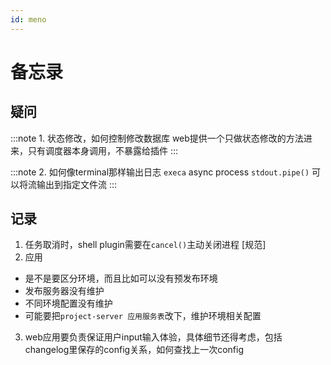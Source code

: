 ```yaml
---
id: meno
---
```


# 备忘录

## 疑问
:::note 1. 状态修改，如何控制修改数据库 
web提供一个只做状态修改的方法进来，只有调度器本身调用，不暴露给插件
:::

:::note 2. 如何像terminal那样输出日志
`execa` async process `stdout.pipe()` 可以将流输出到指定文件流
:::

## 记录
1. 任务取消时，shell plugin需要在`cancel()`主动关闭进程 [规范]
2. 应用
  * 是不是要区分环境，而且比如可以没有预发布环境
  * 发布服务器没有维护
  * 不同环境配置没有维护
  * 可能要把`project-server 应用服务表`改下，维护环境相关配置
3. web应用要负责保证用户input输入体验，具体细节还得考虑，包括changelog里保存的config关系，如何查找上一次config
